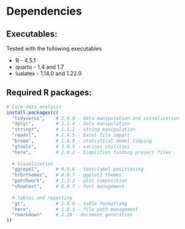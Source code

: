 # Dependencies

## Executables:

Tested with the following executables

- R - 4.5.1
- quarto - 1.4 and 1.7
- lualatex - 1.14.0 and 1.22.0

## Required R packages:

```r
# Core data analysis
install.packages(c(
  "tidyverse",    # 2.0.0 - data manipulation and visualization
  "dplyr",        # 1.1.4 - data manipulation 
  "stringr",      # 1.5.1 - string manipulation
  "readxl",       # 1.4.5 - Excel file import
  "broom",        # 1.0.8 - statistical model tidying
  "gtools",       # 3.9.5 - various utilities
  "here",		  # 1.0.2 - Simplifies finding project files
  
  # Visualization
  "ggrepel",      # 0.9.6 - text/label positioning
  "hrbrthemes",   # 0.8.7 - ggplot2 themes
  "patchwork",    # 1.3.2 - plot composition
  "showtext",     # 0.9.7 - font management
  
  # Tables and reporting
  "gt",           # 1.0.0 - table formatting
  "here",         # 1.0.1 - file path management
  "rmarkdown"     # 2.29 - document generation
))
```

